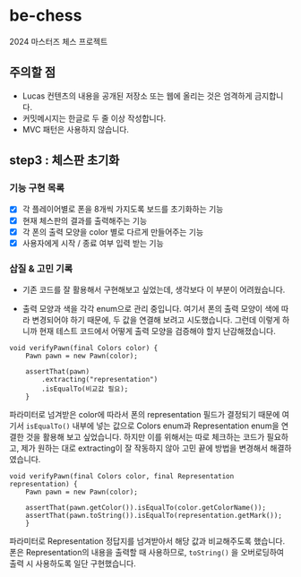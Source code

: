 # be-chess

2024 마스터즈 체스 프로젝트

## 주의할 점

- Lucas 컨텐츠의 내용을 공개된 저장소 또는 웹에 올리는 것은 엄격하게 금지합니다.
- 커밋메시지는 한글로 두 줄 이상 작성합니다.
- MVC 패턴은 사용하지 않습니다.

## step3 : 체스판 초기화
### 기능 구현 목록
- [x] 각 플레이어별로 폰을 8개씩 가지도록 보드를 초기화하는 기능
- [x] 현재 체스판의 결과를 출력해주는 기능
- [x] 각 폰의 출력 모양을 color 별로 다르게 만들어주는 기능
- [x] 사용자에게 시작 / 종료 여부 입력 받는 기능

### 삽질 & 고민 기록

- 기존 코드를 잘 활용해서 구현해보고 싶었는데, 생각보다 이 부분이 어려웠습니다.

- 출력 모양과 색을 각각 enum으로 관리 중입니다. 여기서 폰의 출력 모양이 색에 따라 변경되어야 하기 때문에,
두 값을 연결해 보려고 시도했습니다. 그런데 이렇게 하니까 현재 테스트 코드에서 어떻게 출력 모양을 검증해야 할지 난감해졌습니다.
```
void verifyPawn(final Colors color) {
    Pawn pawn = new Pawn(color);

    assertThat(pawn)
        .extracting("representation")
        .isEqualTo(비교값 필요);
    }
```
파라미터로 넘겨받은 color에 따라서 폰의 representation 필드가 결정되기 때문에 여기서 `isEqualTo()` 내부에 넣는 값으로
Colors enum과 Representation enum을 연결한 것을 활용해 보고 싶었습니다.
하지만 이를 위해서는 따로 체크하는 코드가 필요하고, 제가 원하는 대로 extracting이 잘 작동하지 않아 고민 끝에 방법을 변경해서 해결하였습니다.

```
void verifyPawn(final Colors color, final Representation representation) {
    Pawn pawn = new Pawn(color);
        
    assertThat(pawn.getColor()).isEqualTo(color.getColorName());
    assertThat(pawn.toString()).isEqualTo(representation.getMark());
    }
```

파라미터로 Representation 정답지를 넘겨받아서 해당 값과 비교해주도록 했습니다. 폰은 Representation의 내용을 출력할 때
사용하므로, `toString()` 을 오버로딩하여 출력 시 사용하도록 일단 구현했습니다.